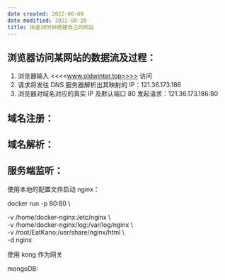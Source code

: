 ```yaml
---
date created: 2022-06-09
date modified: 2022-08-20
title: 快速10分钟搭建自己的网站
---
```


## 浏览器访问某网站的数据流及过程：

1. 浏览器输入 <<<<www.oldwinter.top>>>> 访问
2. 请求将发往 DNS 服务器解析出其映射的 IP：121.36.173.186
3. 浏览器对域名对应的真实 IP 及默认端口 80 发起请求：121.36.173.186:80

## 域名注册：

## 域名解析：

## 服务端监听：

使用本地的配置文件启动 nginx：

docker run -p 80:80 \

-v /home/docker-nginx:/etc/nginx \  
-v /home/docker-nginx/log:/var/log/nginx \  
-v /root/EatKano:/usr/share/nginx/html \  
-d nginx

使用 kong 作为网关

mongoDB:
